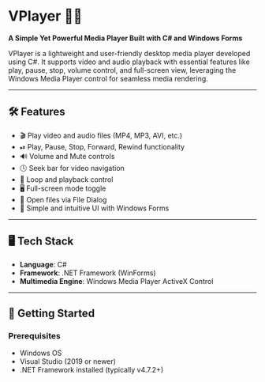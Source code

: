 # VPlayer 🎵🎥

**A Simple Yet Powerful Media Player Built with C# and Windows Forms**

VPlayer is a lightweight and user-friendly desktop media player developed using C#. It supports video and audio playback with essential features like play, pause, stop, volume control, and full-screen view, leveraging the Windows Media Player control for seamless media rendering.

---

## 🛠 Features

- 🎬 Play video and audio files (MP4, MP3, AVI, etc.)
- ⏯ Play, Pause, Stop, Forward, Rewind functionality
- 🔊 Volume and Mute controls
- 🕓 Seek bar for video navigation
- 🔁 Loop and playback control
- 🖥 Full-screen mode toggle
- 📁 Open files via File Dialog
- 🎨 Simple and intuitive UI with Windows Forms

---

## 🖥 Tech Stack

- **Language**: C#
- **Framework**: .NET Framework (WinForms)
- **Multimedia Engine**: Windows Media Player ActiveX Control

---

## 🚀 Getting Started

### Prerequisites
- Windows OS
- Visual Studio (2019 or newer)
- .NET Framework installed (typically v4.7.2+)
